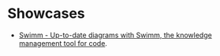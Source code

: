 # Showcases

* [Swimm - Up-to-date diagrams with Swimm, the knowledge management tool for code](https://docs.swimm.io/Features/diagrams-and-charts).